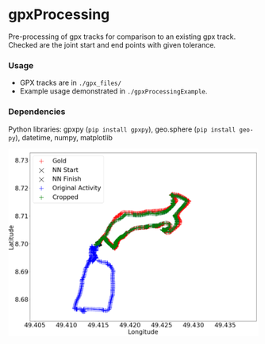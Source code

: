 # gpxProcessing

Pre-processing of gpx tracks for comparison to an existing gpx track. Checked are the joint start and end points with  given tolerance. 

### Usage 
- GPX tracks are in <code>./gpx_files/</code>
- Example usage demonstrated in <code>./gpxProcessingExample</code>.

### Dependencies
Python libraries: gpxpy (<code>pip install gpxpy</code>), geo.sphere (<code>pip install geo-py</code>), datetime, numpy, matplotlib

![Example image](/images/example_cropped_track.png "Example of gpx crop")
